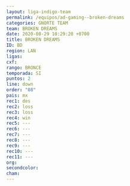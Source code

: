 ```yaml
---
layout: liga-indigo-team
permalink: /equipos/ad-gaming--broken-dreams
categories: GNORTE TEAM
team: BROKEN DREAMS
date: 2020-08-29 10:29:20 +0700
title: BROKEN DREAMS
ID: BD
region: LAN
ligas: 
cxf: 
rango: BRONCE
temporada: SI
puntos: 2
line: down
order: "08"
pais: mx
rec1: des
rec2: loss
rec3: loss
rec4: win
rec5: ---
rec6: ---
rec7: ---
rec8: ---
rec9: ---
rec10: ---
rec11: ---
org: 
secondcolor: 
cham:
---
```

